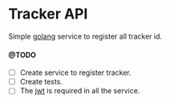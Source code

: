 Tracker API
===========

Simple [golang](https://golang.org/) service to register all tracker id.  


#### @TODO
 * [ ] Create service to register tracker.
 * [ ] Create tests.
 * [ ] The [jwt](https://jwt.io/) is required in all the service.
